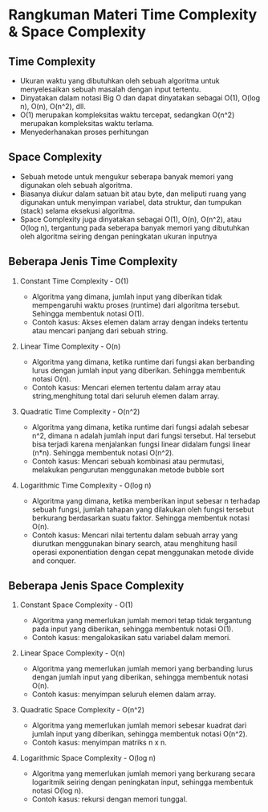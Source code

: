 # **Rangkuman Materi Time Complexity & Space Complexity**

## **Time Complexity**

- Ukuran waktu yang dibutuhkan oleh sebuah algoritma untuk menyelesaikan sebuah masalah dengan input tertentu.
- Dinyatakan dalam notasi Big O dan dapat dinyatakan sebagai O(1), O(log n), O(n), O(n^2), dll.
- O(1) merupakan kompleksitas waktu tercepat, sedangkan O(n^2) merupakan kompleksitas waktu terlama.
- Menyederhanakan proses perhitungan

## **Space Complexity**

- Sebuah metode untuk mengukur seberapa banyak memori yang digunakan oleh sebuah algoritma.
- Biasanya diukur dalam satuan bit atau byte, dan meliputi ruang yang digunakan untuk menyimpan variabel, data struktur, dan tumpukan (stack) selama eksekusi algoritma.
- Space Complexity juga dinyatakan sebagai O(1), O(n), O(n^2), atau O(log n), tergantung pada seberapa banyak memori yang dibutuhkan oleh algoritma seiring dengan peningkatan ukuran inputnya

## **Beberapa Jenis Time Complexity**

1. Constant Time Complexity - O(1)

   - Algoritma yang dimana, jumlah input yang diberikan tidak mempengaruhi waktu proses (runtime) dari algoritma tersebut. Sehingga membentuk notasi O(1).
   - Contoh kasus: Akses elemen dalam array dengan indeks tertentu atau mencari panjang dari sebuah string.

2. Linear Time Complexity - O(n)

   - Algoritma yang dimana, ketika runtime dari fungsi akan berbanding lurus dengan jumlah input yang diberikan. Sehingga membentuk notasi O(n).
   - Contoh kasus: Mencari elemen tertentu dalam array atau string,menghitung total dari seluruh elemen dalam array.

3. Quadratic Time Complexity - O(n^2)

   - Algoritma yang dimana, ketika runtime dari fungsi adalah sebesar n^2, dimana n adalah jumlah input dari fungsi tersebut. Hal tersebut bisa terjadi karena menjalankan fungsi linear didalam fungsi linear (n\*n). Sehingga membentuk notasi O(n^2).
   - Contoh kasus: Mencari sebuah kombinasi atau permutasi, melakukan pengurutan menggunakan metode bubble sort

4. Logarithmic Time Complexity - O(log n)

   - Algoritma yang dimana, ketika memberikan input sebesar n terhadap sebuah fungsi, jumlah tahapan yang dilakukan oleh fungsi tersebut berkurang berdasarkan suatu faktor. Sehingga membentuk notasi O(n).
   - Contoh kasus: Mencari nilai tertentu dalam sebuah array yang diurutkan menggunakan binary search, atau menghitung hasil operasi exponentiation dengan cepat menggunakan metode divide and conquer.

## **Beberapa Jenis Space Complexity**

1. Constant Space Complexity - O(1)

   - Algoritma yang memerlukan jumlah memori tetap tidak tergantung pada input yang diberikan, sehingga membentuk notasi O(1).
   - Contoh kasus: mengalokasikan satu variabel dalam memori.

2. Linear Space Complexity - O(n)

   - Algoritma yang memerlukan jumlah memori yang berbanding lurus dengan jumlah input yang diberikan, sehingga membentuk notasi O(n).
   - Contoh kasus: menyimpan seluruh elemen dalam array.

3. Quadratic Space Complexity - O(n^2)

   - Algoritma yang memerlukan jumlah memori sebesar kuadrat dari jumlah input yang diberikan, sehingga membentuk notasi O(n^2).
   - Contoh kasus: menyimpan matriks n x n.

4. Logarithmic Space Complexity - O(log n)

   - Algoritma yang memerlukan jumlah memori yang berkurang secara logaritmik seiring dengan peningkatan input, sehingga membentuk notasi O(log n).
   - Contoh kasus: rekursi dengan memori tunggal.
